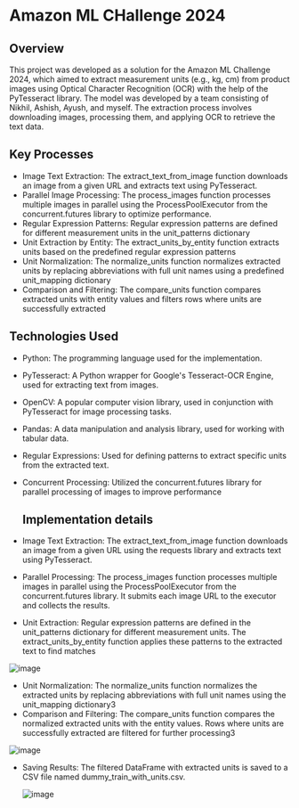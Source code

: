 # Amazon ML CHallenge 2024

## Overview
This project was developed as a solution for the Amazon ML Challenge 2024, which aimed to extract measurement units (e.g., kg, cm) from product images using Optical Character Recognition (OCR) with the help of the PyTesseract library. The model was developed by a team consisting of Nikhil, Ashish, Ayush, and myself. The extraction process involves downloading images, processing them, and applying OCR to retrieve the text data.

## Key Processes
- Image Text Extraction: The extract_text_from_image function downloads an image from a given URL and extracts text using PyTesseract.
- Parallel Image Processing: The process_images function processes multiple images in parallel using the ProcessPoolExecutor from the concurrent.futures library to optimize performance.
- Regular Expression Patterns: Regular expression patterns are defined for different measurement units in the unit_patterns dictionary
- Unit Extraction by Entity: The extract_units_by_entity function extracts units based on the predefined regular expression patterns
- Unit Normalization: The normalize_units function normalizes extracted units by replacing abbreviations with full unit names using a predefined unit_mapping dictionary
- Comparison and Filtering: The compare_units function compares extracted units with entity values and filters rows where units are successfully extracted

## Technologies Used
- Python: The programming language used for the implementation.
- PyTesseract: A Python wrapper for Google's Tesseract-OCR Engine, used for extracting text from images.
- OpenCV: A popular computer vision library, used in conjunction with PyTesseract for image processing tasks.
- Pandas: A data manipulation and analysis library, used for working with tabular data.
- Regular Expressions: Used for defining patterns to extract specific units from the extracted text.
- Concurrent Processing: Utilized the concurrent.futures library for parallel processing of images to improve performance

  ## Implementation details
- Image Text Extraction: The extract_text_from_image function downloads an image from a given URL using the requests library and extracts text using PyTesseract.
- Parallel Processing: The process_images function processes multiple images in parallel using the ProcessPoolExecutor from the concurrent.futures library. It submits each image URL to the executor and collects the results.
- Unit Extraction: Regular expression patterns are defined in the unit_patterns dictionary for different measurement units. The extract_units_by_entity function applies these patterns to the extracted text to find matches

![image](https://github.com/user-attachments/assets/89066994-907c-4c3e-aa27-76d9fe79d867)

  
- Unit Normalization: The normalize_units function normalizes the extracted units by replacing abbreviations with full unit names using the unit_mapping dictionary3
- Comparison and Filtering: The compare_units function compares the normalized extracted units with the entity values. Rows where units are successfully extracted are filtered for further processing3

![image](https://github.com/user-attachments/assets/88f94f3f-5506-4523-b845-b0e8b4f0dc35)


- Saving Results: The filtered DataFrame with extracted units is saved to a CSV file named dummy_train_with_units.csv.

  ![image](https://github.com/user-attachments/assets/cdbd7c4c-80c9-42c5-ab60-d395eb758cfe)


  
